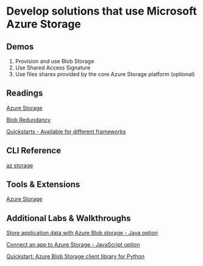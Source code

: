 # Develop solutions that use Microsoft Azure Storage

## Demos

1. Provision and use Blob Storage
2. Use Shared Access Signature
3. Use files shares provided by the core Azure Storage platform (optional)

## Readings

[Azure Storage](https://docs.microsoft.com/en-us/azure/storage/)

[Blob Redundancy](https://docs.microsoft.com/en-us/azure/storage/common/storage-redundancy)

[Quickstarts - Available for different frameworks](https://docs.microsoft.com/en-us/azure/storage/blobs/storage-quickstart-blobs-java?tabs=powershell)

## CLI Reference

[az storage](https://docs.microsoft.com/en-us/cli/azure/storage?view=azure-cli-latest)

## Tools & Extensions

[Azure Storage](https://marketplace.visualstudio.com/items?itemName=ms-azuretools.vscode-azurestorage)

## Additional Labs & Walkthroughs

[Store application data with Azure Blob storage - Java option](https://docs.microsoft.com/en-us/learn/modules/store-app-data-with-azure-blob-storage/)

[Connect an app to Azure Storage - JavaScript option](https://learn.microsoft.com/en-us/training/modules/connect-an-app-to-azure-storage/)

[Quickstart: Azure Blob Storage client library for Python](https://learn.microsoft.com/en-us/azure/storage/blobs/storage-quickstart-blobs-python?tabs=managed-identity%2Croles-azure-portal%2Csign-in-azure-cli&pivots=blob-storage-quickstart-scratch)